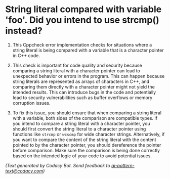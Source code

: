 # String literal compared with variable 'foo'. Did you intend to use strcmp() instead?

1. This Cppcheck error implementation checks for situations where a string literal is being compared with a variable that is a character pointer in C++ code.

2. This check is important for code quality and security because comparing a string literal with a character pointer can lead to unexpected behavior or errors in the program. This can happen because string literals are represented as arrays of characters in C++, and comparing them directly with a character pointer might not yield the intended results. This can introduce bugs in the code and potentially lead to security vulnerabilities such as buffer overflows or memory corruption issues.

3. To fix this issue, you should ensure that when comparing a string literal with a variable, both sides of the comparison are compatible types. If you intend to compare a string literal with a character pointer, you should first convert the string literal to a character pointer using functions like `strcmp` or `wcscmp` for wide character strings. Alternatively, if you want to compare the content of the string literal with the content pointed to by the character pointer, you should dereference the pointer before comparison. Make sure the comparison is being done correctly based on the intended logic of your code to avoid potential issues.

_(Text generated by Codacy Bot. Send feedback to ai-pattern-text@codacy.com)_
